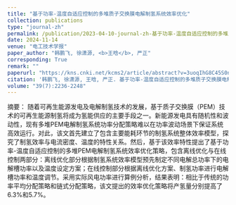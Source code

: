 ```yaml
---
title: "基于功率-温度自适应控制的多堆质子交换膜电解制氢系统效率优化"
collection: publications
type: "journal-zh"
permalink: /publication/2023-04-10-journal-zh-基于功率-温度自适应控制的多堆质子交换膜电解制氢系统效率优化
date: 2024-11-14
venue: "电工技术学报"
paper_author: "韩鹏飞, 徐潇源, <b>王晗</b>, 严正"
corresponding: True
remark: ""
paperurl: "https://kns.cnki.net/kcms2/article/abstract?v=3uoqIhG8C45S0n9fL2suRadTyEVl2pW9UrhTDCdPD64uketby5x2Un_6P2fLqaillzQQWEVr9dLTl_Jlqrz9-RpN4EjJBjcR&uniplatform=NZKPT"
citation: '韩鹏飞, 徐潇源, 王晗, 严正. 基于功率-温度自适应控制的多堆质子交换膜电解制氢系统效率优化[J]. 电工技术学报,2024,39(7):2236-2248.'
volume: "39(7):2236-2248"
---
```


摘要：
随着可再生能源发电及电解制氢技术的发展，基于质子交换膜（PEM）技术的可再生能源制氢将成为氢能供应的主要手段之一。新能源发电具有随机性和波动性，现有多堆PEM电解制氢系统功率分配策略难以在功率波动场景下保证系统高效运行。对此，该文首先建立了包含主要能耗环节的制氢系统整体效率模型，探究了制氢效率与电流密度、温度的特性关系。然后，基于该效率特性提出了基于功率-温度自适应控制的多堆PEM电解制氢系统效率优化策略，包含离线优化与在线控制两部分：离线优化部分根据制氢系统效率模型预先制定不同电解总功率下的电解槽功率以及温度设定方案；在线控制部分根据离线优化方案、制氢功率进行电解槽功率和温度调节。采用实际风电功率进行算例分析，结果表明：相比于传统的功率平均分配策略和链式分配策略，该文提出的效率优化策略将产氢量分别提高了6.3%和5.7%。
